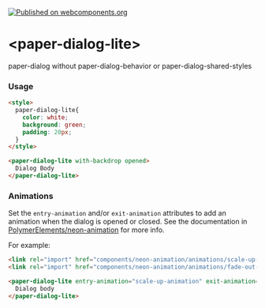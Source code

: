 [![Published on webcomponents.org](https://img.shields.io/badge/webcomponents.org-published-blue.svg)](https://www.webcomponents.org/element/ryanburns23/paper-dialog-lite)

# \<paper-dialog-lite\>

paper-dialog without paper-dialog-behavior or paper-dialog-shared-styles

### Usage
<!--
```
<custom-element-demo>
  <template>
    <script src="../webcomponentsjs/webcomponents-lite.js"></script>
    <link rel="import" href="paper-dialog-lite.html">
    <next-code-block height="500px"></next-code-block>
  </template>
</custom-element-demo>
```
-->
```html
<style>
  paper-dialog-lite{
    color: white;
    background: green;
    padding: 20px;
  }
</style>

<paper-dialog-lite with-backdrop opened>
  Dialog Body
</paper-dialog-lite>
```

### Animations

Set the `entry-animation` and/or `exit-animation` attributes to add an animation when the dialog
is opened or closed. See the documentation in
[PolymerElements/neon-animation](https://github.com/PolymerElements/neon-animation) for more info.

For example:

```html
<link rel="import" href="components/neon-animation/animations/scale-up-animation.html">
<link rel="import" href="components/neon-animation/animations/fade-out-animation.html">

<paper-dialog-lite entry-animation="scale-up-animation" exit-animation="fade-out-animation">
  Dialog body
</paper-dialog-lite>
```
